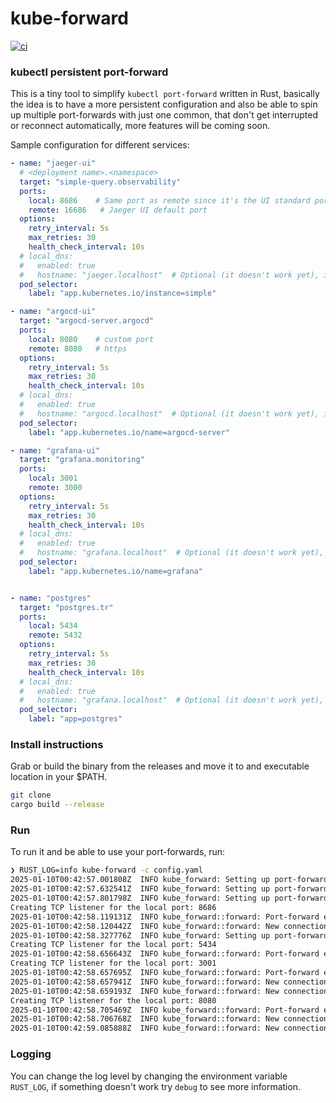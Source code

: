 # kube-forward

[![ci](https://github.com/kainlite/kube-forward/actions/workflows/release.yml/badge.svg)](https://github.com/kainlite/kube-forward/actions/workflows/release.yml)


### kubectl persistent port-forward
This is a tiny tool to simplify `kubectl port-forward` written in Rust, basically the idea is to have a more persistent
configuration and also be able to spin up multiple port-forwards with just one common, that don't get interrupted or
reconnect automatically, more features will be coming soon.

Sample configuration for different services:
```yaml
- name: "jaeger-ui"
  # <deployment name>.<namespace>
  target: "simple-query.observability"
  ports:
    local: 8686    # Same port as remote since it's the UI standard port
    remote: 16686   # Jaeger UI default port
  options:
    retry_interval: 5s
    max_retries: 30
    health_check_interval: 10s
  # local_dns:
  #   enabled: true
  #   hostname: "jaeger.localhost"  # Optional (it doesn't work yet), if you want to access it through a nice local domain
  pod_selector:
    label: "app.kubernetes.io/instance=simple"

- name: "argocd-ui"
  target: "argocd-server.argocd"
  ports:
    local: 8080    # custom port
    remote: 8080   # https
  options:
    retry_interval: 5s
    max_retries: 30
    health_check_interval: 10s
  # local_dns:
  #   enabled: true
  #   hostname: "argocd.localhost"  # Optional (it doesn't work yet), if you want to access it through a nice local domain
  pod_selector:
    label: "app.kubernetes.io/name=argocd-server"

- name: "grafana-ui"
  target: "grafana.monitoring"
  ports:
    local: 3001  
    remote: 3000   
  options:
    retry_interval: 5s
    max_retries: 30
    health_check_interval: 10s
  # local_dns:
  #   enabled: true
  #   hostname: "grafana.localhost"  # Optional (it doesn't work yet), if you want to access it through a nice local domain
  pod_selector:
    label: "app.kubernetes.io/name=grafana"


- name: "postgres"
  target: "postgres.tr"
  ports:
    local: 5434 
    remote: 5432   
  options:
    retry_interval: 5s
    max_retries: 30
    health_check_interval: 10s
  # local_dns:
  #   enabled: true
  #   hostname: "grafana.localhost"  # Optional (it doesn't work yet), if you want to access it through a nice local domain
  pod_selector:
    label: "app=postgres"
```

### Install instructions
Grab or build the binary from the releases and move it to and executable location in your $PATH.

```bash
git clone 
cargo build --release
```

### Run
To run it and be able to use your port-forwards, run:
```bash
❯ RUST_LOG=info kube-forward -c config.yaml
2025-01-10T00:42:57.001808Z  INFO kube_forward: Setting up port-forward for jaeger-ui
2025-01-10T00:42:57.632541Z  INFO kube_forward: Setting up port-forward for argocd-ui
2025-01-10T00:42:57.801798Z  INFO kube_forward: Setting up port-forward for grafana-ui
Creating TCP listener for the local port: 8686
2025-01-10T00:42:58.119131Z  INFO kube_forward::forward: Port-forward established for jaeger-ui
2025-01-10T00:42:58.120442Z  INFO kube_forward::forward: New connection for jaeger-ui peer_addr=127.0.0.1:37674
2025-01-10T00:42:58.327776Z  INFO kube_forward: Setting up port-forward for postgres
Creating TCP listener for the local port: 5434
2025-01-10T00:42:58.656643Z  INFO kube_forward::forward: Port-forward established for postgres
Creating TCP listener for the local port: 3001
2025-01-10T00:42:58.657695Z  INFO kube_forward::forward: Port-forward established for grafana-ui
2025-01-10T00:42:58.657941Z  INFO kube_forward::forward: New connection for postgres peer_addr=127.0.0.1:33474
2025-01-10T00:42:58.659193Z  INFO kube_forward::forward: New connection for grafana-ui peer_addr=127.0.0.1:51300
Creating TCP listener for the local port: 8080
2025-01-10T00:42:58.705469Z  INFO kube_forward::forward: Port-forward established for argocd-ui
2025-01-10T00:42:58.706768Z  INFO kube_forward::forward: New connection for argocd-ui peer_addr=127.0.0.1:57198
2025-01-10T00:42:59.085888Z  INFO kube_forward::forward: New connection for postgres peer_addr=127.0.0.1:33488
```

### Logging

You can change the log level by changing the environment variable `RUST_LOG`, if something doesn't work try `debug` to
see more information.
